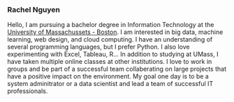 ### Rachel Nguyen
Hello, I am pursuing a bachelor degree in Information Technology at the [University of Massachussets - Boston](https://www.umb.edu/). 
I am interested in big data, machine learning, web design, and cloud computing. I have an understanding of several programming languages, but I prefer Python. I also love experimenting with Excel, Tableau, R... In addition to studying at UMass, I have taken multiple online classes at other institutions. I love to work in groups and be part of a successful team collaberating on large projects that have a positive impact on the environment. My goal one day is to be a system adminitrator or a data scientist and lead a team of successful IT professionals. 

<!--
**RachelKes/RachelKes** is a ✨ _special_ ✨ repository because its `README.md` (this file) appears on your GitHub profile.

Here are some ideas to get you started:

- 🔭 I’m currently working on ...
- 🌱 I’m currently learning ...
- 👯 I’m looking to collaborate on ...
- 🤔 I’m looking for help with ...
- 💬 Ask me about ...
- 📫 How to reach me: ...
- 😄 Pronouns: ...
- ⚡ Fun fact: ...
-->
